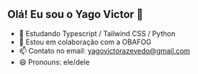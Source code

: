## Olá! Eu sou o Yago Victor 👋

- 🌱 Estudando Typescript / Tailwind CSS / Python
- 👯 Estou em colaboração com a OBAFOG
- 📫 Contato no email: yagovictorazevedo@gmail.com
- 😄 Pronouns: ele/dele

